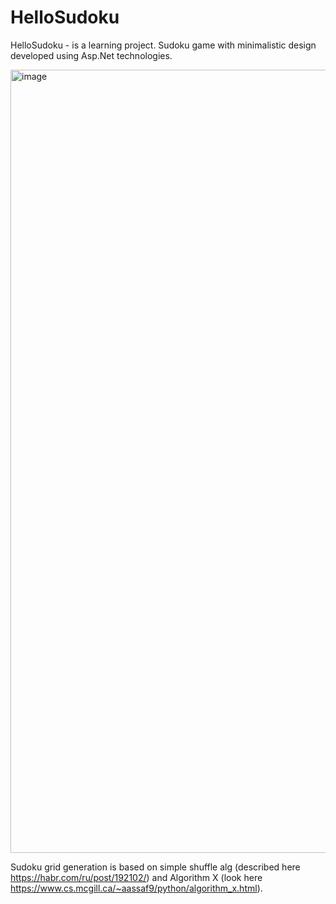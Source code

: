 # HelloSudoku
HelloSudoku - is a learning project.
Sudoku game with minimalistic design developed using Asp.Net technologies. 

<img width="1253" alt="image" src="https://user-images.githubusercontent.com/58075001/187892028-3a9acc0f-52a2-4e96-9d75-2f238ccfa65b.png">

Sudoku grid generation is based on simple shuffle alg (described here https://habr.com/ru/post/192102/) and Algorithm X (look here https://www.cs.mcgill.ca/~aassaf9/python/algorithm_x.html).
